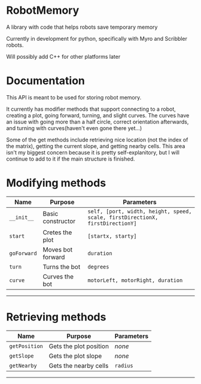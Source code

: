 RobotMemory
===========

A library with code that helps robots save temporary memory

Currently in development for python, specifically with Myro and Scribbler robots.

Will possibly add C++ for other platforms later

Documentation
=====================

This API is meant to be used for storing robot memory.

It currently has modifier methods that support connecting to a robot, creating a plot, going forward, turning, and slight curves. The curves have an issue with going more than a half circle, correct orientation afterwards, and turning with curves(haven't even gone there yet...) 

Some of the get methods include retrieving nice location (not the index of the matrix), getting the current slope, and getting nearby cells. This area isn't my biggest concern because it is pretty self-explanitory, but I will continue to add to it if the main structure is finished.

Modifying methods
=================

| Name          | Purpose            | Parameters                                                                   |
|---------------|--------------------|------------------------------------------------------------------------------|
| `__init__`    | Basic constructor  | `self, [port, width, height, speed, scale, firstDirectionX, firstDirectionY]`|
| `start`       | Cretes the plot    | `[startx, starty]`                                                           |
| `goForward`   | Moves bot forward  | `duration`                                                                   |
| `turn`        | Turns the bot      | `degrees`                                                                    |
| `curve`       | Curves the bot     | `motorLeft, motorRight, duration`                                            |
-----------------------------------------------------------------------------------------------------------------------

Retrieving methods
==================

| Name            | Purpose                | Parameters                                                               |
|-----------------|------------------------|--------------------------------------------------------------------------|
| `getPosition`   | Gets the plot position | _none_                                                                   |
| `getSlope`      | Gets the plot slope    | _none_                                                                   |
| `getNearby`     | Gets the nearby cells  |`radius`                                                                  |
-----------------------------------------------------------------------------------------------------------------------
